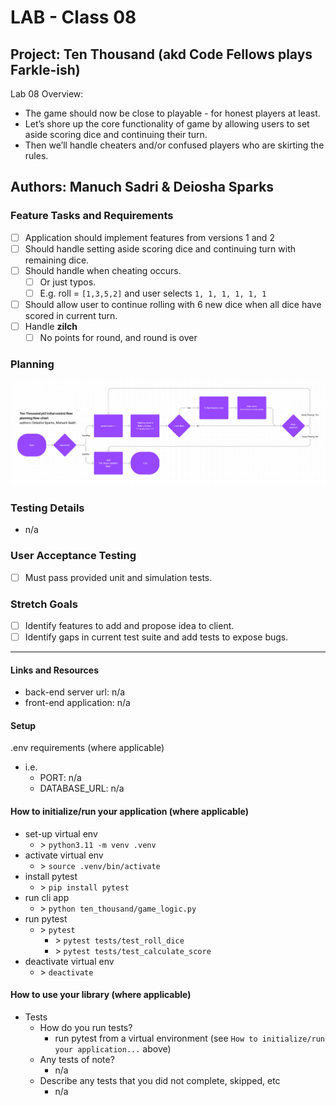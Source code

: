 # LAB - Class 08

## Project: Ten Thousand (akd Code Fellows plays Farkle-ish)

Lab 08 Overview:
- The game should now be close to playable - for honest players at least.
- Let’s shore up the core functionality of game by allowing users to set aside scoring dice and continuing their turn.
- Then we’ll handle cheaters and/or confused players who are skirting the rules.

## Authors: Manuch Sadri & Deiosha Sparks

### Feature Tasks and Requirements

- [ ] Application should implement features from versions 1 and 2
- [ ] Should handle setting aside scoring dice and continuing turn with remaining dice.
- [ ] Should handle when cheating occurs.
  - [ ] Or just typos.
  - [ ] E.g. roll = `[1,3,5,2]` and user selects `1, 1, 1, 1, 1, 1`
- [ ]  Should allow user to continue rolling with 6 new dice when all dice have scored in current turn.
- [ ] Handle **zilch**
  - [ ] No points for round, and round is over

### Planning

![GameLogic Planning Flowchart](assets/game_logic_planning_flowchart.jpg)

### Testing Details

- n/a

### User Acceptance Testing

- [ ] Must pass provided unit and simulation tests.

### Stretch Goals

- [ ] Identify features to add and propose idea to client.
- [ ] Identify gaps in current test suite and add tests to expose bugs.

---

#### Links and Resources
- back-end server url: n/a
- front-end application: n/a

#### Setup
.env requirements (where applicable)
- i.e.
  - PORT: n/a
  - DATABASE_URL: n/a

#### How to initialize/run your application (where applicable)

- set-up virtual env
  - \> ```python3.11 -m venv .venv```
- activate virtual env
  - \> ```source .venv/bin/activate```
- install pytest
  - \> ```pip install pytest```
- run cli app
  - \> ```python ten_thousand/game_logic.py```
- run pytest
  - \> ```pytest```
    - \> ```pytest tests/test_roll_dice```
    - \> ```pytest tests/test_calculate_score```
- deactivate virtual env
  - \> ```deactivate```

#### How to use your library (where applicable)

- Tests
    - How do you run tests?
      - run pytest from a virtual environment (see `How to initialize/run your application...` above)
    - Any tests of note?
      - n/a
    - Describe any tests that you did not complete, skipped, etc
      - n/a